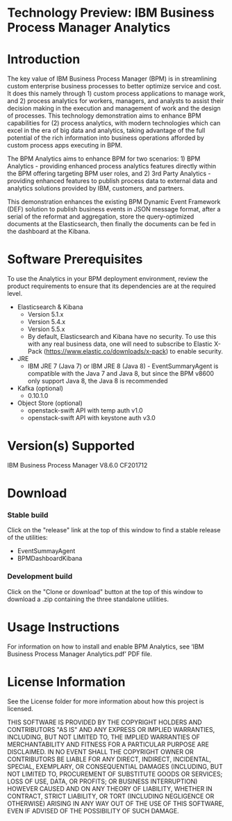 # Technology Preview: IBM Business Process Manager Analytics
Introduction
=============
The key value of IBM Business Process Manager (BPM) is in streamlining custom enterprise business processes to better optimize service and cost.  It does this namely through 1) custom process applications to manage work, and 2) process analytics for workers, managers, and analysts to assist their decision making in the execution and management of work and the design of processes.  This technology demonstration aims to enhance BPM capabilities for (2) process analytics, with modern technologies which can excel in the era of big data and analytics, taking advantage of the full potential of the rich information into business operations afforded by custom process apps executing in BPM.   

The BPM Analytics aims to enhance BPM for two scenarios: 1) BPM Analytics - providing enhanced process analytics features directly within the BPM offering targeting BPM user roles, and 2) 3rd Party Analytics - providing enhanced features to publish process data to external data and analytics solutions provided by IBM, customers, and partners.  

This demonstration enhances the existing BPM Dynamic Event Framework (DEF) solution to publish business events in JSON message format, after a serial of the reformat and aggregation, store the query-optimized documents at the Elasticsearch, then finally the documents can be fed in the dashboard at the Kibana.

Software Prerequisites
=====================
To use the Analytics in your BPM deployment environment, review the product requirements to ensure that its dependencies are at the required level.
* Elasticsearch & Kibana
  * Version 5.1.x 
  * Version 5.4.x
  * Version 5.5.x
  * By default, Elasticsearch and Kibana have no security.  To use this with any real business data, one will need to subscribe to Elastic X-Pack (https://www.elastic.co/downloads/x-pack) to enable security.
* JRE
  * IBM JRE 7 (Java 7) or IBM JRE 8 (Java 8) - EventSummaryAgent is compatible with the Java 7 and Java 8, but since the BPM v8600 only support Java 8, the Java 8 is recommended
* Kafka (optional)
  * 0.10.1.0
* Object Store (optional)
  * openstack-swift API with temp auth v1.0
  * openstack-swift API with keystone auth v3.0

Version(s) Supported
========================
IBM Business Process Manager V8.6.0 CF201712

Download
=====================
### Stable build
Click on the "release" link at the top of this window to find a stable release of the utilities:
*	EventSummayAgent
*	BPMDashboardKibana
### Development build
Click on the "Clone or download" button at the top of this window to download a .zip containing the three standalone utilities.

Usage Instructions
=====================
For information on how to install and enable BPM Analytics, see ‘IBM Business Process Manager Analytics.pdf’ PDF file.

License Information
====================
See the License folder for more information about how this project is licensed.

THIS SOFTWARE IS PROVIDED BY THE COPYRIGHT HOLDERS AND CONTRIBUTORS "AS IS" AND ANY EXPRESS OR IMPLIED WARRANTIES, INCLUDING, BUT NOT LIMITED TO, THE IMPLIED WARRANTIES OF MERCHANTABILITY AND FITNESS FOR A PARTICULAR PURPOSE ARE DISCLAIMED. IN NO EVENT SHALL THE COPYRIGHT OWNER OR CONTRIBUTORS BE LIABLE FOR ANY DIRECT, INDIRECT, INCIDENTAL, SPECIAL, EXEMPLARY, OR CONSEQUENTIAL DAMAGES (INCLUDING, BUT NOT LIMITED TO, PROCUREMENT OF SUBSTITUTE GOODS OR SERVICES; LOSS OF USE, DATA, OR PROFITS; OR BUSINESS INTERRUPTION) HOWEVER CAUSED AND ON ANY THEORY OF LIABILITY, WHETHER IN CONTRACT, STRICT LIABILITY, OR TORT (INCLUDING NEGLIGENCE OR OTHERWISE) ARISING IN ANY WAY OUT OF THE USE OF THIS SOFTWARE, EVEN IF ADVISED OF THE POSSIBILITY OF SUCH DAMAGE.


